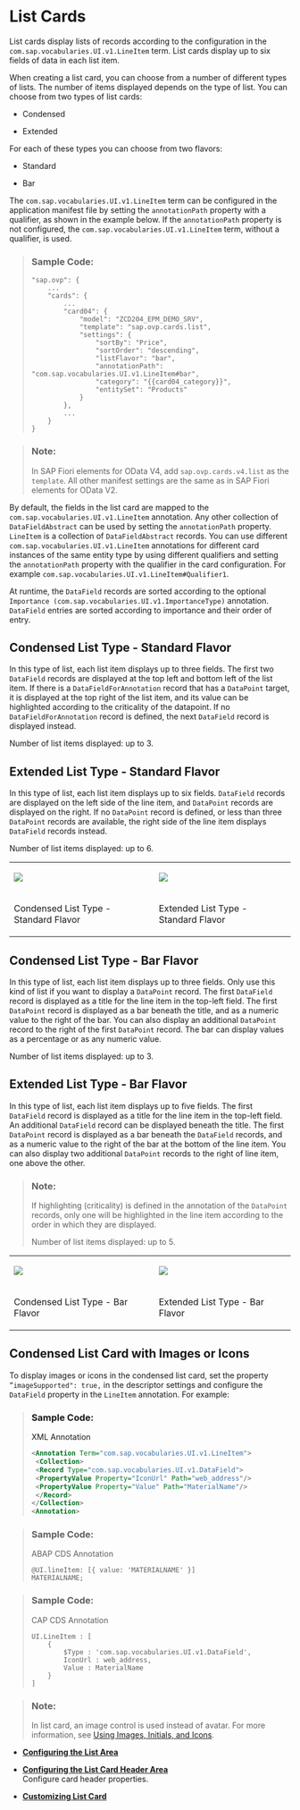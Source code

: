 <!-- loio56f39e077efb477d9e851cd082b7760c -->

# List Cards

List cards display lists of records according to the configuration in the `com.sap.vocabularies.UI.v1.LineItem` term. List cards display up to six fields of data in each list item.



When creating a list card, you can choose from a number of different types of lists. The number of items displayed depends on the type of list. You can choose from two types of list cards:

-   Condensed

-   Extended


For each of these types you can choose from two flavors:

-   Standard

-   Bar


The `com.sap.vocabularies.UI.v1.LineItem` term can be configured in the application manifest file by setting the `annotationPath` property with a qualifier, as shown in the example below. If the `annotationPath` property is not configured, the `com.sap.vocabularies.UI.v1.LineItem` term, without a qualifier, is used.

> ### Sample Code:  
> ```
> "sap.ovp": {
>     ...
>     "cards": {
>         ...
>         "card04": {
>             "model": "ZCD204_EPM_DEMO_SRV",
>             "template": "sap.ovp.cards.list",
>             "settings": {
>                 "sortBy": "Price",
>                 "sortOrder": "descending",
>                 "listFlavor": "bar",
>                 "annotationPath": "com.sap.vocabularies.UI.v1.LineItem#bar",
>                 "category": "{{card04_category}}",
>                 "entitySet": "Products"
>             }
>         },
>         ...
>     }
> }
> ```

> ### Note:  
> In SAP Fiori elements for OData V4, add `sap.ovp.cards.v4.list` as the `template`. All other manifest settings are the same as in SAP Fiori elements for OData V2.

By default, the fields in the list card are mapped to the `com.sap.vocabularies.UI.v1.LineItem` annotation. Any other collection of `DataFieldAbstract` can be used by setting the `annotationPath` property. `LineItem` is a collection of `DataFieldAbstract` records. You can use different `com.sap.vocabularies.UI.v1.LineItem` annotations for different card instances of the same entity type by using different qualifiers and setting the `annotationPath` property with the qualifier in the card configuration. For example `com.sap.vocabularies.UI.v1.LineItem#Qualifier1`.

At runtime, the `DataField` records are sorted according to the optional `Importance (com.sap.vocabularies.UI.v1.ImportanceType)` annotation. `DataField` entries are sorted according to importance and their order of entry.



## Condensed List Type - Standard Flavor

In this type of list, each list item displays up to three fields. The first two `DataField` records are displayed at the top left and bottom left of the list item. If there is a `DataFieldForAnnotation` record that has a `DataPoint` target, it is displayed at the top right of the list item, and its value can be highlighted according to the criticality of the datapoint. If no `DataFieldForAnnotation` record is defined, the next `DataField` record is displayed instead.

Number of list items displayed: up to 3.



## Extended List Type - Standard Flavor

In this type of list, each list item displays up to six fields. `DataField` records are displayed on the left side of the line item, and `DataPoint` records are displayed on the right. If no `DataPoint` record is defined, or less than three `DataPoint` records are available, the right side of the line item displays `DataField` records instead.

Number of list items displayed: up to 6.


<table>
<tr>
<td valign="top">

 ![](images/Condensed_Standard_342d904.png) 



</td>
<td valign="top">

 ![](images/Extended_Standard_849fdc4.png) 



</td>
</tr>
<tr>
<td valign="top">

Condensed List Type - Standard Flavor



</td>
<td valign="top">

Extended List Type - Standard Flavor



</td>
</tr>
</table>



## Condensed List Type - Bar Flavor

In this type of list, each list item displays up to three fields. Only use this kind of list if you want to display a `DataPoint` record. The first `DataField` record is displayed as a title for the line item in the top-left field. The first `DataPoint` record is displayed as a bar beneath the title, and as a numeric value to the right of the bar. You can also display an additional `DataPoint` record to the right of the first `DataPoint` record. The bar can display values as a percentage or as any numeric value.

Number of list items displayed: up to 3.



## Extended List Type - Bar Flavor

In this type of list, each list item displays up to five fields. The first `DataField` record is displayed as a title for the line item in the top-left field. An additional `DataField` record can be displayed beneath the title. The first `DataPoint` record is displayed as a bar beneath the `DataField` records, and as a numeric value to the right of the bar at the bottom of the line item. You can also display two additional `DataPoint` records to the right of line item, one above the other.

> ### Note:  
> If highlighting \(criticality\) is defined in the annotation of the `DataPoint` records, only one will be highlighted in the line item according to the order in which they are displayed.
> 
> Number of list items displayed: up to 5.


<table>
<tr>
<td valign="top">

 ![](images/Condensed_Bar_8f1def4.png) 



</td>
<td valign="top">

 ![](images/Extended_Bar_bdbbbb2.png) 



</td>
</tr>
<tr>
<td valign="top">

Condensed List Type - Bar Flavor



</td>
<td valign="top">

Extended List Type - Bar Flavor



</td>
</tr>
</table>



<a name="loio56f39e077efb477d9e851cd082b7760c__section_xt3_h4n_m2b"/>

## Condensed List Card with Images or Icons

To display images or icons in the condensed list card, set the property `”imageSupported": true,` in the descriptor settings and configure the `DataField` property in the `LineItem` annotation. For example:

> ### Sample Code:  
> XML Annotation
> 
> ```xml
> <Annotation Term="com.sap.vocabularies.UI.v1.LineItem">
>  <Collection>
>  <Record Type="com.sap.vocabularies.UI.v1.DataField">
>  <PropertyValue Property="IconUrl" Path="web_address"/>
>  <PropertyValue Property="Value" Path="MaterialName"/>
>  </Record>
> </Collection>
> <Annotation>
> ```

> ### Sample Code:  
> ABAP CDS Annotation
> 
> ```
> @UI.lineItem: [{ value: 'MATERIALNAME' }]
> MATERIALNAME;
> ```

> ### Sample Code:  
> CAP CDS Annotation
> 
> ```
> UI.LineItem : [
>     {
>         $Type : 'com.sap.vocabularies.UI.v1.DataField',
>         IconUrl : web_address,
>         Value : MaterialName
>     }
> ]
> ```

> ### Note:  
> In list card, an image control is used instead of avatar. For more information, see [Using Images, Initials, and Icons](using-images-initials-and-icons-5760b63.md).

-   **[Configuring the List Area](configuring-the-list-area-f57373d.md "")**  

-   **[Configuring the List Card Header Area](configuring-the-list-card-header-area-9f95bdc.md "Configure card header properties.")**  
Configure card header properties.
-   **[Customizing List Card](customizing-list-card-7f65716.md "")**  


